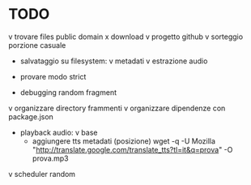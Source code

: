 TODO
=======

v trovare files public domain
x download
v progetto github
v sorteggio porzione casuale
- salvataggio su filesystem:
	v metadati
	v estrazione audio 

- provare modo strict
- debugging random fragment

v organizzare directory frammenti
v organizzare dipendenze con package.json

- playback audio:
	v base
	+ aggiungere tts metadati (posizione)
		wget -q -U Mozilla "http://translate.google.com/translate_tts?tl=it&q=prova" -O prova.mp3

v scheduler random

